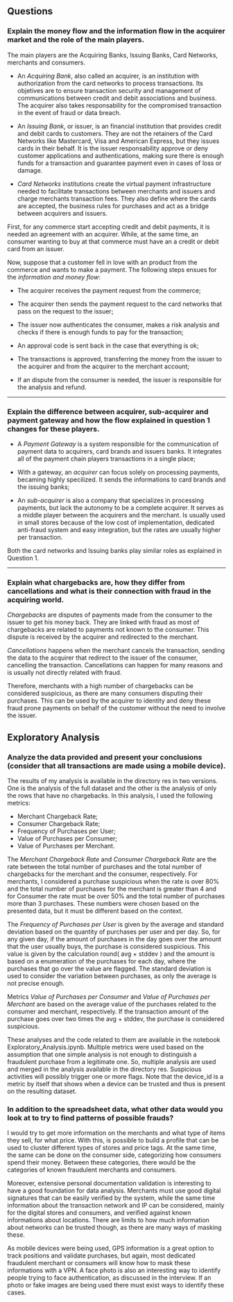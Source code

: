 ## Questions

### Explain the money flow and the information flow in the acquirer market and the role of the main players.

The main players are the Acquiring Banks, Issuing Banks, Card Networks, merchants and consumers.

- An *Acquiring Bank*, also called an acquirer, is an institution with authorization from the card networks to process transactions. Its objetives are to ensure transaction security and management of communications between credit and debit associations and business. The acquirer also takes responsability for the compromised transaction in the event of fraud or data breach.

- An *Issuing Bank*, or issuer, is an financial institution that provides credit and debit cards to customers. They are not the retainers of the Card Networks like Mastercard, Visa and American Express, but they issues cards in their behalf. It is the issuer responsability approve or deny customer applications and authentications, making sure there is enough funds for a transaction and guarantee payment even in cases of loss or damage.

- *Card Networks* institutions create the virtual payment infrastructure needed to facilitate transactions between merchants and issuers and charge merchants transaction fees. They also define where the cards are accepted, the business rules for purchases and act as a bridge between acquirers and issuers.

First, for any commerce start accepting credit and debit payments, it is needed an agreement with an acquirer. While, at the same time, an consumer wanting to buy at that commerce must have an a credit or debit card from an issuer.

Now, suppose that a customer fell in love with an product from the commerce and wants to make a payment. The following steps ensues for the *information and money flow*:

- The acquirer receives the payment request from the commerce;

- The acquirer then sends the payment request to the card networks that pass on the request to the issuer;

- The issuer now authenticates the consumer, makes a risk analysis and checks if there is enough funds to pay for the transaction;

- An approval code is sent back in the case that everything is ok;

- The transactions is approved, transferring the money from the issuer to the acquirer and from the acquirer to the merchant account;

- If an dispute from the consumer is needed, the issuer is responsible for the analysis and refund.

---
### Explain the difference between acquirer, sub-acquirer and payment gateway and how the flow explained in question 1 changes for these players.

- A *Payment Gateway* is a system responsible for the communication of payment data to acquirers, card brands and issuers banks. It integrates all of the payment chain players transactions in a single place;

- With a gateway, an *acquirer* can focus solely on processing payments, becaming highly specilized. It sends the informations to card brands and the issuing banks;

- An *sub-acquirer* is also a company that specializes in processing payments, but lack the autonomy to be a complete acquirer. It serves as a middle player between the acquirers and the merchant. Is usually used in small stores because of the low cost of implementation, dedicated anti-fraud system and easy integration, but the rates are usually higher per transaction.

Both the card networks and Issuing banks play similar roles as explained in Question 1.

---
### Explain what chargebacks are, how they differ from cancellations and what is their connection with fraud in the acquiring world.

*Chargebacks* are disputes of payments made from the consumer to the issuer to get his money back. They are linked with fraud as most of chargebacks are related to payments not known to the consumer. This dispute is received by the acquirer and redirected to the merchant. 

*Cancellations* happens when the merchant cancels the transaction, sending the data to the acquirer that redirect to the issuer of the consumer, cancelling the transaction. Cancellations can happen for many reasons and is usually not directly related with fraud.

Therefore, merchants with a high number of chargebacks can be considered suspicious, as there are many consumers disputing their purchases. This can be used by the acquirer to identity and deny these fraud prone payments on behalf of the customer without the need to involve the issuer.

## Exploratory Analysis 

### Analyze the data provided and present your conclusions (consider that all transactions are made using a mobile device).

The results of my analysis is available in the directory res in two versions. One is the analysis of the full dataset and the other is the analysis of only the rows that have no chargebacks. In this analysis, I used the following metrics:

 - Merchant Chargeback Rate;
 - Consumer Chargeback Rate;
 - Frequency of Purchases per User;
 - Value of Purchases per Consumer;
 - Value of Purchases per Merchant.

The *Merchant Chargeback Rate* and *Consumer Chargeback Rate* are the rate between the total number of purchases and the total number of chargebacks for the merchant and the consumer, respectively. For merchants, I considered a purchase suspicious when the rate is over 80% and the total number of purchases for the merchant is greater than 4 and for Consumer the rate must be over 50% and the total number of purchases more than 3 purchases. These numbers were chosen based on the presented data, but it must be different based on the context.

The *Frequency of Purchases per User* is given by the average and standard deviation based on the quantity of purchases per user and per day. So, for any given day, if the amount of purchases in the day goes over the amount that the user usually buys, the purchase is considered suspicious. This value is given by the calculation round( avg + stddev ) and the amount is based on a enumeration of the purchases for each day, where the purchases that go over the value are flagged. The standard deviation is used to consider the variation between purchases, as only the average is not precise enough.

Metrics *Value of Purchases per Consumer* and *Value of Purchases per Merchant* are based on the average value of the purchases related to the consumer and merchant, respectively. If the transaction amount of the purchase goes over two times the avg + stddev, the purchase is considered suspicious.

These analyses and the code related to them are available in the notebook Exploratory_Analysis.ipynb. Multiple metrics were used based on the assumption that one simple analysis is not enough to distinguish a fraudulent purchase from a legitimate one. So, multiple analysis are used and merged in the analysis available in the directory res. Suspicious activities will possibly trigger one or more flags. Note that the device_id is a metric by itself that shows when a device can be trusted and thus is present on the resulting dataset.

### In addition to the spreadsheet data, what other data would you look at to try to find patterns of possible frauds?

I would try to get more information on the merchants and what type of items they sell, for what price. With this, is possible to build a profile that can be used to cluster different types of stores and price tags. At the same time, the same can be done on the consumer side, categorizing how consumers spend their money. Between these categories, there would be the categories of known fraudulent merchants and consumers.

Moreover, extensive personal documentation validation is interesting to have a good foundation for data analysis. Merchants must use good digital signatures that can be easily verified by the system, while the same time information about the transaction network and IP can be considered, mainly for the digital stores and consumers, and verified against known informations about locations. There are limits to how much information about networks can be trusted though, as there are many ways of masking these.

As mobile devices were being used, GPS information is a great option to track positions and validate purchases, but again, most dedicated fraudulent merchant or consumers will know how to mask these informations with a VPN. A face photo is also an interesting way to identify people trying to face authentication, as discussed in the interview. If an photo or fake images are being used there must exist ways to identify these cases.
